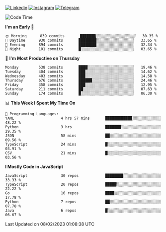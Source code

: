 [![Linkedin](https://img.shields.io/badge/-Archie-blue?style=flat-square&labelColor=gray&logo=Linkedin&logoColor=white&link=https://www.linkedin.com/in/archisdi)](https://www.linkedin.com/in/archisdi)
[![Instagram](https://img.shields.io/badge/-@archisdi-orange?style=flat-square&labelColor=gray&logo=Instagram&logoColor=white&link=https://www.instagram.com/archisdi)](https://www.instagram.com/archisdi)
[![Telegram](https://img.shields.io/badge/-aai-informational?style=flat-square&labelColor=gray&logo=telegram&logoColor=white&link=https://t.me/archisdi)](https://t.me/archisdi)

<!--START_SECTION:waka-->
![Code Time](http://img.shields.io/badge/Code%20Time-2%2C002%20hrs%2054%20mins-blue)

**I'm an Early 🐤** 

```text
🌞 Morning      839 commits       ███████░░░░░░░░░░░░░░░░░░   30.35 % 
🌆 Daytime      930 commits       ████████░░░░░░░░░░░░░░░░░   33.65 % 
🌃 Evening      894 commits       ████████░░░░░░░░░░░░░░░░░   32.34 % 
🌙 Night        101 commits       █░░░░░░░░░░░░░░░░░░░░░░░░   03.65 % 

```
📅 **I'm Most Productive on Thursday** 

```text
Monday         538 commits       ████░░░░░░░░░░░░░░░░░░░░░   19.46 % 
Tuesday        404 commits       ███░░░░░░░░░░░░░░░░░░░░░░   14.62 % 
Wednesday      403 commits       ███░░░░░░░░░░░░░░░░░░░░░░   14.58 % 
Thursday       676 commits       ██████░░░░░░░░░░░░░░░░░░░   24.46 % 
Friday         358 commits       ███░░░░░░░░░░░░░░░░░░░░░░   12.95 % 
Saturday       211 commits       ██░░░░░░░░░░░░░░░░░░░░░░░   07.63 % 
Sunday         174 commits       █░░░░░░░░░░░░░░░░░░░░░░░░   06.30 % 

```


📊 **This Week I Spent My Time On** 

```text
💬 Programming Languages: 
YAML                     4 hrs 57 mins       ████████████░░░░░░░░░░░░░   48.22 % 
Python                   3 hrs               ███████░░░░░░░░░░░░░░░░░░   29.35 % 
JSON                     58 mins             ██░░░░░░░░░░░░░░░░░░░░░░░   09.56 % 
TypeScript               24 mins             █░░░░░░░░░░░░░░░░░░░░░░░░   03.91 % 
CSV                      21 mins             █░░░░░░░░░░░░░░░░░░░░░░░░   03.56 % 

```

**I Mostly Code in JavaScript** 

```text
JavaScript               30 repos            ████████░░░░░░░░░░░░░░░░░   33.33 % 
TypeScript               20 repos            █████░░░░░░░░░░░░░░░░░░░░   22.22 % 
Go                       16 repos            ████░░░░░░░░░░░░░░░░░░░░░   17.78 % 
Python                   7 repos             ██░░░░░░░░░░░░░░░░░░░░░░░   07.78 % 
Java                     6 repos             █░░░░░░░░░░░░░░░░░░░░░░░░   06.67 % 

```



 Last Updated on 08/02/2023 01:08:38 UTC
<!--END_SECTION:waka-->
